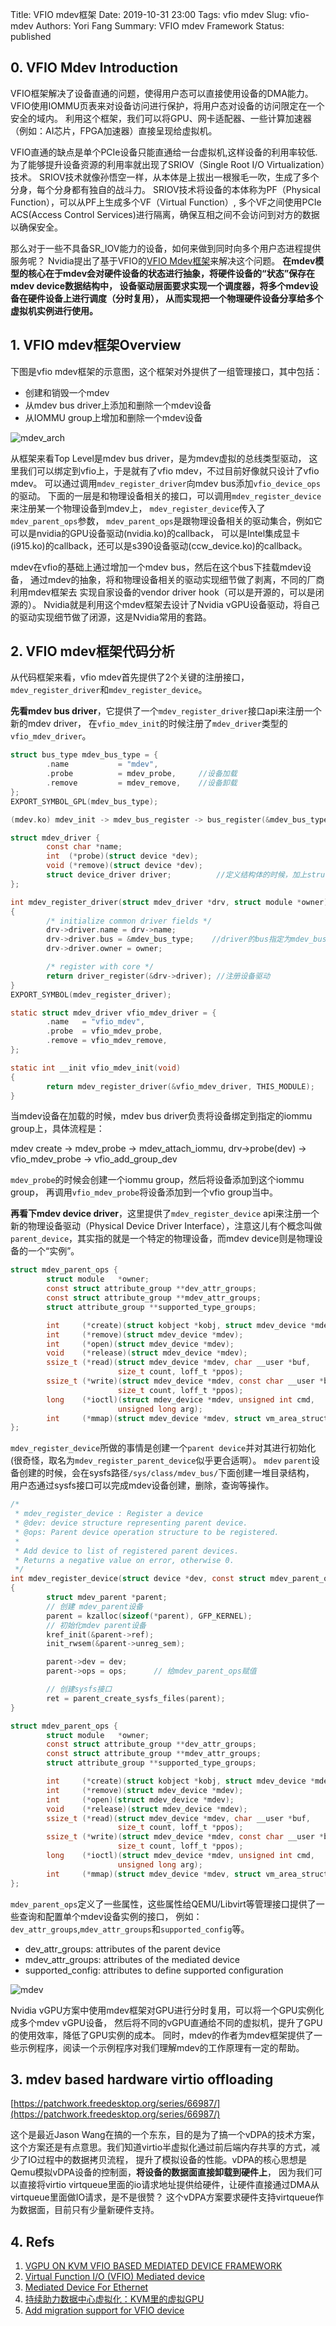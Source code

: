 Title: VFIO mdev框架
Date: 2019-10-31 23:00
Tags: vfio mdev
Slug: vfio-mdev
Authors: Yori Fang
Summary: VFIO mdev Framework
Status: published

## 0. VFIO Mdev Introduction

VFIO框架解决了设备直通的问题，使得用户态可以直接使用设备的DMA能力。
VFIO使用IOMMU页表来对设备访问进行保护，将用户态对设备的访问限定在一个安全的域内。
利用这个框架，我们可以将GPU、网卡适配器、一些计算加速器（例如：AI芯片，FPGA加速器）直接呈现给虚拟机。

VFIO直通的缺点是单个PCIe设备只能直通给一台虚拟机,这样设备的利用率较低.
为了能够提升设备资源的利用率就出现了SRIOV（Single Root I/O Virtualization）技术。
SRIOV技术就像孙悟空一样，从本体是上拔出一根猴毛一吹，生成了多个分身，每个分身都有独自的战斗力。
SRIOV技术将设备的本体称为PF（Physical Function），可以从PF上生成多个VF（Virtual Function）,
多个VF之间使用PCIe ACS(Access Control Services)进行隔离，确保互相之间不会访问到对方的数据以确保安全。

那么对于一些不具备SR_IOV能力的设备，如何来做到同时向多个用户态进程提供服务呢？
Nvidia提出了基于VFIO的[VFIO Mdev框架](https://www.kernel.org/doc/Documentation/vfio-mediated-device.txt)来解决这个问题。
**在mdev模型的核心在于mdev会对硬件设备的状态进行抽象，将硬件设备的“状态”保存在mdev device数据结构中，
设备驱动层面要求实现一个调度器，将多个mdev设备在硬件设备上进行调度（分时复用），
从而实现把一个物理硬件设备分享给多个虚拟机实例进行使用。**

## 1. VFIO mdev框架Overview

下图是vfio mdev框架的示意图，这个框架对外提供了一组管理接口，其中包括：

* 创建和销毁一个mdev
* 从mdev bus driver上添加和删除一个mdev设备
* 从IOMMU group上增加和删除一个mdev设备

![mdev_arch](../images/mdev_arch.svg)

从框架来看Top Level是mdev bus driver，是为mdev虚拟的总线类型驱动，
这里我们可以绑定到vfio上，于是就有了vfio mdev，不过目前好像就只设计了vfio mdev。
可以通过调用`mdev_register_driver`向mdev bus添加`vfio_device_ops`的驱动。
下面的一层是和物理设备相关的接口，可以调用`mdev_register_device`来注册某一个物理设备到mdev上，
`mdev_register_device`传入了`mdev_parent_ops`参数，
`mdev_parent_ops`是跟物理设备相关的驱动集合，例如它可以是nvidia的GPU设备驱动(nvidia.ko)的callback，
可以是Intel集成显卡(i915.ko)的callback，还可以是s390设备驱动(ccw_device.ko)的callback。

mdev在vfio的基础上通过增加一个mdev bus，然后在这个bus下挂载mdev设备，
通过mdev的抽象，将和物理设备相关的驱动实现细节做了剥离，不同的厂商利用mdev框架去
实现自家设备的vendor driver hook（可以是开源的，可以是闭源的）。
Nvidia就是利用这个mdev框架去设计了Nvidia vGPU设备驱动，将自己的驱动实现细节做了闭源，这是Nvidia常用的套路。

## 2. VFIO mdev框架代码分析

从代码框架来看，vfio mdev首先提供了2个关键的注册接口，`mdev_register_driver`和`mdev_register_device`。

**先看mdev bus driver**，它提供了一个`mdev_register_driver`接口api来注册一个新的mdev driver，
在`vfio_mdev_init`的时候注册了`mdev_driver`类型的`vfio_mdev_driver`。

```c
struct bus_type mdev_bus_type = {
        .name           = "mdev",
        .probe          = mdev_probe,     //设备加载
        .remove         = mdev_remove,    //设备卸载
};
EXPORT_SYMBOL_GPL(mdev_bus_type);

(mdev.ko) mdev_init -> mdev_bus_register -> bus_register(&mdev_bus_type);  //将mdev_bus注册到系统上

struct mdev_driver {
        const char *name;
        int  (*probe)(struct device *dev);
        void (*remove)(struct device *dev);
        struct device_driver driver;          //定义结构体的时候，加上struct device_driver driver就表示driver类似
};

int mdev_register_driver(struct mdev_driver *drv, struct module *owner)
{
        /* initialize common driver fields */
        drv->driver.name = drv->name;
        drv->driver.bus = &mdev_bus_type;    //driver的bus指定为mdev_bus
        drv->driver.owner = owner;

        /* register with core */
        return driver_register(&drv->driver); //注册设备驱动
}
EXPORT_SYMBOL(mdev_register_driver);

static struct mdev_driver vfio_mdev_driver = {
        .name   = "vfio_mdev",
        .probe  = vfio_mdev_probe,
        .remove = vfio_mdev_remove,
};

static int __init vfio_mdev_init(void)
{
        return mdev_register_driver(&vfio_mdev_driver, THIS_MODULE);
}
```

当mdev设备在加载的时候，mdev bus driver负责将设备绑定到指定的iommu group上，具体流程是：

mdev create -> mdev_probe -> mdev_attach_iommu, drv->probe(dev) -> vfio_mdev_probe -> vfio_add_group_dev

`mdev_probe`的时候会创建一个iommu group，然后将设备添加到这个iommu group，
再调用`vfio_mdev_probe`将设备添加到一个vfio group当中。

**再看下mdev device driver**，这里提供了`mdev_register_device` api来注册一个新的物理设备驱动（Physical Device Driver Interface），注意这儿有个概念叫做`parent_device`，其实指的就是一个特定的物理设备，而mdev device则是物理设备的一个“实例”。

```c
struct mdev_parent_ops {
        struct module   *owner;
        const struct attribute_group **dev_attr_groups;
        const struct attribute_group **mdev_attr_groups;
        struct attribute_group **supported_type_groups;

        int     (*create)(struct kobject *kobj, struct mdev_device *mdev);
        int     (*remove)(struct mdev_device *mdev);
        int     (*open)(struct mdev_device *mdev);
        void    (*release)(struct mdev_device *mdev);
        ssize_t (*read)(struct mdev_device *mdev, char __user *buf,
                        size_t count, loff_t *ppos);
        ssize_t (*write)(struct mdev_device *mdev, const char __user *buf,
                        size_t count, loff_t *ppos);
        long    (*ioctl)(struct mdev_device *mdev, unsigned int cmd,
                        unsigned long arg);
        int     (*mmap)(struct mdev_device *mdev, struct vm_area_struct *vma);
};
```

`mdev_register_device`所做的事情是创建一个`parent device`并对其进行初始化
(很奇怪，取名为`mdev_register_parent_device`似乎更合适啊）。
`mdev` `parent`设备创建的时候，会在sysfs路径`/sys/class/mdev_bus/`下面创建一堆目录结构，
用户态通过sysfs接口可以完成mdev设备创建，删除，查询等操作。

```c
/*
 * mdev_register_device : Register a device
 * @dev: device structure representing parent device.
 * @ops: Parent device operation structure to be registered.
 *
 * Add device to list of registered parent devices.
 * Returns a negative value on error, otherwise 0.
 */
int mdev_register_device(struct device *dev, const struct mdev_parent_ops *ops)
{
        struct mdev_parent *parent;
        // 创建 mdev_parent设备
        parent = kzalloc(sizeof(*parent), GFP_KERNEL);
        // 初始化mdev parent设备
        kref_init(&parent->ref);
        init_rwsem(&parent->unreg_sem);

        parent->dev = dev;
        parent->ops = ops;      // 给mdev_parent_ops赋值

        // 创建sysfs接口
        ret = parent_create_sysfs_files(parent);
} 

struct mdev_parent_ops {
        struct module   *owner;
        const struct attribute_group **dev_attr_groups;
        const struct attribute_group **mdev_attr_groups;
        struct attribute_group **supported_type_groups;

        int     (*create)(struct kobject *kobj, struct mdev_device *mdev);
        int     (*remove)(struct mdev_device *mdev);
        int     (*open)(struct mdev_device *mdev);
        void    (*release)(struct mdev_device *mdev);
        ssize_t (*read)(struct mdev_device *mdev, char __user *buf,
                        size_t count, loff_t *ppos);
        ssize_t (*write)(struct mdev_device *mdev, const char __user *buf,
                        size_t count, loff_t *ppos);
        long    (*ioctl)(struct mdev_device *mdev, unsigned int cmd,
                        unsigned long arg);
        int     (*mmap)(struct mdev_device *mdev, struct vm_area_struct *vma);
};
```

`mdev_parent_ops`定义了一些属性，这些属性给QEMU/Libvirt等管理接口提供了一些查询和配置单个mdev设备实例的接口，
例如：`dev_attr_groups`,`mdev_attr_groups`和`supported_config`等。

* dev_attr_groups: attributes of the parent device
* mdev_attr_groups: attributes of the mediated device
* supported_config: attributes to define supported configuration

![mdev](../images/vfio_mdev.svg)

Nvidia vGPU方案中使用mdev框架对GPU进行分时复用，可以将一个GPU实例化成多个mdev vGPU设备，
然后将不同的vGPU直通给不同的虚拟机，提升了GPU的使用效率，降低了GPU实例的成本。
同时，mdev的作者为mdev框架提供了一些示例程序，阅读一个示例程序对我们理解mdev的工作原理有一定的帮助。

## 3. mdev based hardware virtio offloading

[https://patchwork.freedesktop.org/series/66987/](https://patchwork.freedesktop.org/series/66987/)

这个是最近Jason Wang在搞的一个东东，目的是为了搞一个vDPA的技术方案，
这个方案还是有点意思。我们知道virtio半虚拟化通过前后端内存共享的方式，减少了IO过程中的数据拷贝流程，
提升了模拟设备的性能。vDPA的核心思想是Qemu模拟vDPA设备的控制面，**将设备的数据面直接卸载到硬件上**，
因为我们可以直接将virtio virtqueue里面的io请求地址提供给硬件，让硬件直接通过DMA从virtqueue里面做IO请求，是不是很赞？
这个vDPA方案要求硬件支持virtqueue作为数据面，目前只有少量新硬件支持。

## 4. Refs

1. [VGPU ON KVM VFIO BASED MEDIATED DEVICE FRAMEWORK](https://www.linux-kvm.org/images/5/59/02x03-Neo_Jia_and_Kirti_Wankhede-vGPU_on_KVM-A_VFIO_based_Framework.pdf)
1. [Virtual Function I/O (VFIO) Mediated device](https://www.kernel.org/doc/Documentation/vfio-mediated-device.txt)
1. [Mediated Device For Ethernet](https://www.dpdk.org/wp-content/uploads/sites/35/2018/06/Mediated-Devices-Better-Userland-IO.pdf)
1. [持续助力数据中心虚拟化：KVM里的虚拟GPU](http://on-demand.gputechconf.com/gtc-cn/2018/pdf/CH8903.pdf)
1. [Add migration support for VFIO device](https://patchwork.kernel.org/cover/10820805/)
